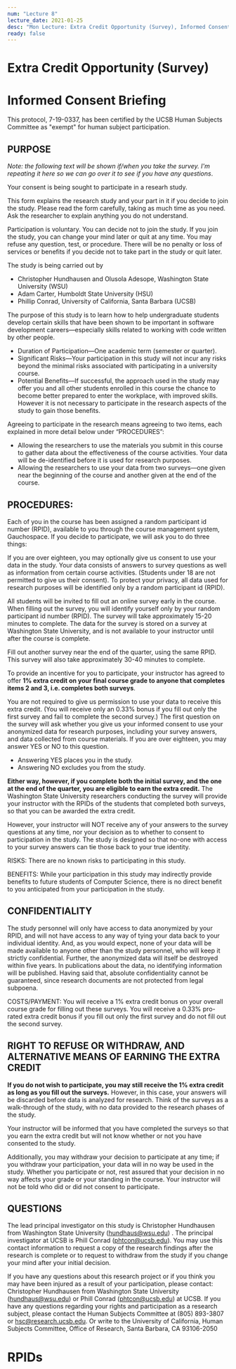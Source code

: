 ```yaml
---
num: "Lecture 8"
lecture_date: 2021-01-25
desc: "Mon Lecture: Extra Credit Opportunity (Survey), Informed Consent"
ready: false
---
```


# Extra Credit Opportunity (Survey)

# Informed Consent Briefing

This protocol, 7-19-0337, has been certified by the UCSB Human Subjects Committee as "exempt" for human subject participation.
 
## PURPOSE

_Note: the following text will be shown if/when you take the survey.  I'm repeating it here so we can go over it to see if you have any questions_.

Your consent is being sought to participate in a researh study. 
 
This form explains the research study and your part in it if you decide to join the study.  Please read the form carefully, taking as much time as you need.  Ask the researcher to explain anything you do not understand.  
 
Participation is voluntary. You can decide not to join the study. If you join the study, you can change your mind later or quit at any time.  You may refuse any question, test, or procedure. There will be no penalty or loss of services or benefits if you decide not to take part in the study or quit later.
 
The study is being carried out by  
* Christopher Hundhausen and Olusola Adesope, Washington State University (WSU)
* Adam Carter, Humboldt State University (HSU)
* Phillip Conrad, University of California, Santa Barbara (UCSB)
 
The purpose of this study is to learn how to help undergraduate students develop certain skills that have been shown to be important in software development careers&mdash;especially skills related to working with code written by other people. 
 
* Duration of Participation&mdash;One academic term (semester or quarter).     
* Significant Risks&mdash;Your participation in this study will not incur any risks beyond the minimal risks associated with participating in a university course.
* Potential Benefits&mdash;If successful, the approach used in the study may offer you and all other students enrolled in this course the chance to become better prepared to enter the workplace, with improved skills.   However it is not necessary to participate in the research aspects of the study to gain those benefits.
 
Agreeing to participate in the research means agreeing to two items, each explained in more detail below under “PROCEDURES”:
 
* Allowing the researchers to use the materials you submit in this course to gather data about the effectiveness of the course activities.   Your data will be de-identified before it is used for research purposes.  
* Allowing the researchers to use your data from two surveys&mdash;one given near the beginning of the course and another given at the end of the course. 

 
## PROCEDURES: 
 
Each of you in the course has been assigned a random participant id number (RPID), available to you through the course management system, Gauchospace.   If you decide to participate, we will ask you to do three things: 
 
If you are over eighteen, you may optionally give us consent to use your data in the study. Your data consists of answers to survey questions as well as information from certain course activities.    (Students under 18 are not permitted to give us their consent).  To protect your privacy, all data used for research purposes will be identified only by a random participant id (RPID). 
 
All students will be invited to fill out an online survey early in the course.  When filling out the survey, you will identify yourself only by your random participant id number (RPID). The survey will take approximately 15-20 minutes to complete.    The data for the survey is stored on a survey at Washington State University, and is not available to your instructor until after the course is complete.
 
Fill out another survey near the end of the quarter, using the same RPID. This survey will also take approximately 30-40 minutes to complete. 
 
To provide an incentive for you to participate, your instructor has agreed to offer **1% extra credit on your final course grade to anyone that completes items 2 and 3, i.e. completes both surveys**.
 
You are not required to give us permission to use your data to receive this extra credit. (You will receive only an 0.33% bonus if you fill out only the first survey and fail to complete the second survey.) The first question on the survey will ask whether you give us your informed consent to use your anonymized data for research purposes, including your survey answers, and data collected from course materials.
If you are over eighteen, you may answer YES or NO to this question. 
 
* Answering YES places you in the study. 
* Answering NO excludes you from the study. 
 
**Either way, however, if you complete both the initial survey, and the one at the end of the quarter, you are eligible to earn the extra credit.**   The Washington State University researchers conducting the survey will provide your instructor with the RPIDs of the students that completed both surveys, so that you can be awarded the extra credit.
 
However, your instructor will NOT receive any of your answers to the survey questions at any time, nor your decision as to whether to consent to participation in the study.   The study is designed so that no-one with access to your survey answers can tie those back to your true identity.
 
RISKS: There are no known risks to participating in this study. 
 
BENEFITS: While your participation in this study may indirectly provide benefits to future students of Computer Science, there is no direct benefit to you anticipated from your participation in the study. 
 
## CONFIDENTIALITY 
 
The study personnel will only have access to data anonymized by your RPID, and will not have access to any way of tying your data back to your individual identity. And, as you would expect, none of your data will be made available to anyone other than the study personnel, who will keep it strictly confidential.   Further, the anonymized data will itself be destroyed within five years. In publications about the data, no identifying information will be published.  Having said that, absolute confidentiality cannot be guaranteed, since research documents are not protected from legal subpoena. 
 
COSTS/PAYMENT: You will receive a 1% extra credit bonus on your overall course grade for filling out these surveys. You will receive a 0.33% pro-rated extra credit bonus if you fill out only the first survey and do not fill out the second survey.
 
## RIGHT TO REFUSE OR WITHDRAW, AND ALTERNATIVE MEANS OF EARNING THE EXTRA CREDIT
 
**If you do not wish to participate, you may still receive the 1% extra credit as long as you fill out the surveys.**   However, in this case, your answers will be discarded before data is analyzed for research.   Think of the surveys as a walk-through of the study, with no data provided to the research phases of the study. 
 
Your instructor will be informed that you have completed the surveys so that you earn the extra credit but will not know whether or not you have consented to the study. 
 
Additionally, you may withdraw your decision to participate at any time; if you withdraw your participation, your data will in no way be used in the study.  Whether you participate or not, rest assured that your decision in no way affects your grade or your standing in the course. Your instructor will not be told who did or did not consent to participate. 
 
## QUESTIONS
 
The lead principal investigator on this study is Christopher Hundhausen from Washington State
University (hundhaus@wsu.edu) .  The principal investigator at UCSB is Phill Conrad
(phtcon@ucsb.edu).  You may use this contact information to request a copy of the research findings after the research is complete or to request to withdraw from the study if you change your mind after your initial decision. 
 
If you have any questions about this research project or if you think you may have been injured as a result of your participation, please contact:  Christopher Hundhausen from Washington State University (hundhaus@wsu.edu) or Phill Conrad (phtcon@ucsb.edu) at UCSB.  If you have any questions regarding your rights and participation as a research subject, please contact the Human Subjects Committee at (805) 893-3807 or hsc@research.ucsb.edu. Or write to the University of California, Human Subjects Committee, Office of Research, Santa Barbara, CA 93106-2050 

# RPIDs

